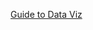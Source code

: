 [Guide to Data Viz](https://www.smashingmagazine.com/2023/01/guide-getting-data-visualization-right/)

